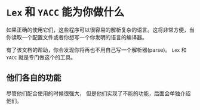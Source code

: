 # `Lex` 和 `YACC` 能为你做什么

如果正确的使用它们，这些程序可以很容易的解析复杂的语言。这将非常方便，当你读取一个配置文件或者你想写一个你发明的语言的编译器。

有了该文档的帮助，你会发现你将再也不用自己写一个解析器(parse)。 `Lex` 和 `YACC` 就是专门做这个的工具。

## 他们各自的功能

尽管他们配合使用的时候很强大， 但是他们实现了不能的功能，后面会单独介绍他们。
